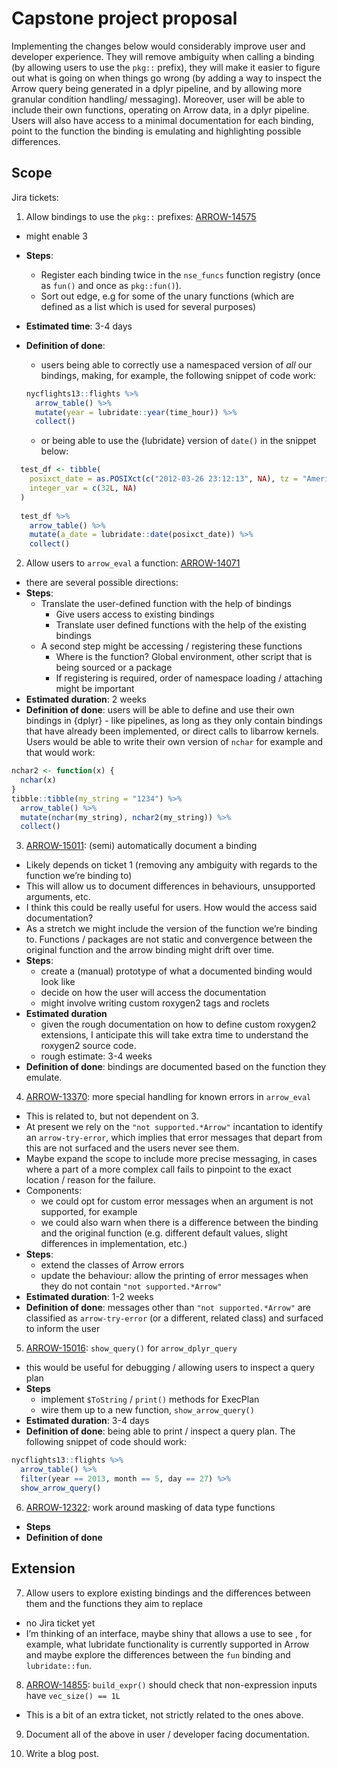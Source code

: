 
<!-- README.md is generated from README.Rmd. Please edit that file -->

# Capstone project proposal

<!-- badges: start -->
<!-- badges: end -->

Implementing the changes below would considerably improve user and
developer experience. They will remove ambiguity when calling a binding
(by allowing users to use the `pkg::` prefix), they will make it easier
to figure out what is going on when things go wrong (by adding a way to
inspect the Arrow query being generated in a dplyr pipeline, and by
allowing more granular condition handling/ messaging). Moreover, user
will be able to include their own functions, operating on Arrow data, in
a dplyr pipeline. Users will also have access to a minimal documentation
for each binding, point to the function the binding is emulating and
highlighting possible differences.

## Scope

Jira tickets:

1.  Allow bindings to use the `pkg::` prefixes:
    [ARROW-14575](https://issues.apache.org/jira/browse/ARROW-14575)

-   might enable 3
-   **Steps**:
    -   Register each binding twice in the `nse_funcs` function registry
        (once as `fun()` and once as `pkg::fun()`).
    -   Sort out edge, e.g for some of the unary functions (which are
        defined as a list which is used for several purposes)
-   **Estimated time**: 3-4 days
-   **Definition of done**:
    -   users being able to correctly use a namespaced version of *all*
        our bindings, making, for example, the following snippet of code
        work:

    ``` r
    nycflights13::flights %>% 
      arrow_table() %>% 
      mutate(year = lubridate::year(time_hour)) %>% 
      collect()
    ```

    -   or being able to use the {lubridate} version of `date()` in the
        snippet below:

``` r
  test_df <- tibble(
    posixct_date = as.POSIXct(c("2012-03-26 23:12:13", NA), tz = "America/New_York"),
    integer_var = c(32L, NA)
  )
  
  test_df %>% 
    arrow_table() %>% 
    mutate(a_date = lubridate::date(posixct_date)) %>%
    collect()
```

2.  Allow users to `arrow_eval` a function:
    [ARROW-14071](https://issues.apache.org/jira/browse/ARROW-14071)

-   there are several possible directions:
-   **Steps**:
    -   Translate the user-defined function with the help of bindings
        -   Give users access to existing bindings
        -   Translate user defined functions with the help of the
            existing bindings
    -   A second step might be accessing / registering these functions
        -   Where is the function? Global environment, other script that
            is being sourced or a package
        -   If registering is required, order of namespace loading /
            attaching might be important
-   **Estimated duration**: 2 weeks
-   **Definition of done**: users will be able to define and use their
    own bindings in {dplyr} - like pipelines, as long as they only
    contain bindings that have already been implemented, or direct calls
    to libarrow kernels. Users would be able to write their own version
    of `nchar` for example and that would work:

``` r
nchar2 <- function(x) {
  nchar(x)
}
tibble::tibble(my_string = "1234") %>%
  arrow_table() %>% 
  mutate(nchar(my_string), nchar2(my_string)) %>%
  collect()
```

3.  [ARROW-15011](https://issues.apache.org/jira/browse/ARROW-15011):
    (semi) automatically document a binding

-   Likely depends on ticket 1 (removing any ambiguity with regards to
    the function we’re binding to)
-   This will allow us to document differences in behaviours,
    unsupported arguments, etc.
-   I think this could be really useful for users. How would the access
    said documentation?
-   As a stretch we might include the version of the function we’re
    binding to. Functions / packages are not static and convergence
    between the original function and the arrow binding might drift over
    time.
-   **Steps**:
    -   create a (manual) prototype of what a documented binding would
        look like
    -   decide on how the user will access the documentation
    -   might involve writing custom roxygen2 tags and roclets
-   **Estimated duration**
    -   given the rough documentation on how to define custom roxygen2
        extensions, I anticipate this will take extra time to understand
        the roxygen2 source code.
    -   rough estimate: 3-4 weeks
-   **Definition of done**: bindings are documented based on the
    function they emulate.

4.  [ARROW-13370](https://issues.apache.org/jira/browse/ARROW-13370):
    more special handling for known errors in `arrow_eval`

-   This is related to, but not dependent on 3.
-   At present we rely on the `"not supported.*Arrow"` incantation to
    identify an `arrow-try-error`, which implies that error messages
    that depart from this are not surfaced and the users never see them.
-   Maybe expand the scope to include more precise messaging, in cases
    where a part of a more complex call fails to pinpoint to the exact
    location / reason for the failure.
-   Components:
    -   we could opt for custom error messages when an argument is not
        supported, for example
    -   we could also warn when there is a difference between the
        binding and the original function (e.g. different default
        values, slight differences in implementation, etc.)
-   **Steps**:
    -   extend the classes of Arrow errors
    -   update the behaviour: allow the printing of error messages when
        they do not contain `"not supported.*Arrow"`
-   **Estimated duration**: 1-2 weeks
-   **Definition of done**: messages other than `"not supported.*Arrow"`
    are classified as `arrow-try-error` (or a different, related class)
    and surfaced to inform the user

5.  [ARROW-15016](https://issues.apache.org/jira/browse/ARROW-15016):
    `show_query()` for `arrow_dplyr_query`

-   this would be useful for debugging / allowing users to inspect a
    query plan
-   **Steps**
    -   implement `$ToString` / `print()` methods for ExecPlan
    -   wire them up to a new function, `show_arrow_query()`
-   **Estimated duration**: 3-4 days
-   **Definition of done**: being able to print / inspect a query plan.
    The following snippet of code should work:

``` r
nycflights13::flights %>% 
  arrow_table() %>% 
  filter(year == 2013, month == 5, day == 27) %>% 
  show_arrow_query()
```

6.  [ARROW-12322](https://issues.apache.org/jira/browse/ARROW-12322):
    work around masking of data type functions

-   **Steps**
-   **Definition of done**

## Extension

7.  Allow users to explore existing bindings and the differences between
    them and the functions they aim to replace

-   no Jira ticket yet
-   I’m thinking of an interface, maybe shiny that allows a use to see ,
    for example, what lubridate functionality is currently supported in
    Arrow and maybe explore the differences between the `fun` binding
    and `lubridate::fun`.

8.  [ARROW-14855](https://issues.apache.org/jira/browse/ARROW-14855):
    `build_expr()` should check that non-expression inputs have
    `vec_size() == 1L`

-   This is a bit of an extra ticket, not strictly related to the ones
    above.

9.  Document all of the above in user / developer facing documentation.

10. Write a blog post.
